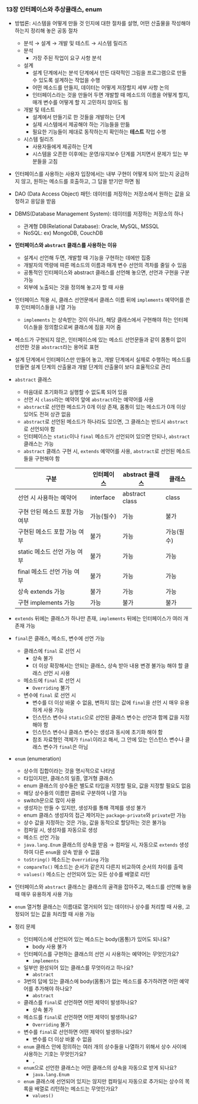 ### 13장 인터페이스와 추상클래스, enum

- 방법론: 시스템을 어떻게 만들 것 인지에 대한 절차를 설명, 어떤 산출물을 작성해야 하는지 정리해 놓은 공동 절차
    - 분석 → 설계 → 개발 및 테스트 → 시스템 릴리즈
    - 분석
        - 가장 주된 작업이 요구 사항 분석
    - 설계
        - 설계 단계에서는 분석 단계에서 만든 대략적인 그림을 프로그램으로 만들 수 있도록 설계하는 작업을 수행
        - 어떤 메소드를 만들지, 데이터는 어떻게 저장할지 세부 사항 논의
        - 인터페이스라는 것을 만들어 두면 개발할 때 메소드의 이름을 어떻게 할지, 매개 변수를 어떻게 할 지 고민하지 않아도 됨
    - 개발 및 테스트
        - 설계에서 만들기로 한 것들을 개발하는 단계
        - 실제 시스템에서 제공해야 하는 기능들을 만듦
        - 필요한 기능들이 제대로 동작하는지 확인하는 **테스트** 작업 수행
    - 시스템 릴리즈
        - 사용자들에게 제공하는 단계
        - 시스템을 오픈한 이후에는 운영/유지보수 단계를 거치면서 문제가 있는 부분들을 고침
- 인터페이스를 사용하는 사용자 입장에서는 내부 구현이 어떻게 되어 있는지 궁금하지 않고, 원하는 메소드를 호출하고, 그 답을 받기만 하면 됨
- DAO (Data Access Object) 패턴: 데이터를 저장하는 저장소에서 원하는 값을 요청하고 응답을 받음
- DBMS(Database Management System): 데이터를 저장하는 저장소의 하나
    - 관계형 DB(Relational Database): Oracle, MySQL, MSSQL
    - NoSQL: ex) MongoDB, CouchDB
- **인터페이스와 `abstract` 클래스를 사용하는 이유**
    - 설계시 선언해 두면, 개발할 때 기능을 구현하는 데에만 집중
    - 개발자의 역량에 따른 메소드의 이름과 매개 변수 선언의 격차를 줄일 수 있음
    - 공통적인 인터페이스와 abstract 클래스를 선언해 놓으면, 선언과 구현을 구분 가능
    - 외부에 노출되는 것을 정의해 놓고자 할 때 사용
- 인터페이스 적용 시, 클래스 선언문에서 클래스 이름 뒤에 `implements` 예약어를 쓴 후 인터페이스들을 나열 가능
    - `implements` 는 상속받는 것이 아니라, 해당 클래스에서 구현해야 하는 인터페이스들을 정의함으로써 클래스에 짐을 지어 줌
- 메소드가 구현되지 않은, 인터페이스에 있는 메소드 선언문들과 같이 몸통이 없이 선언한 것을 `abstract`라는 용어로 표현
- 설계 단계에서 인터페이스만 만들어 놓고, 개발 단계에서 실제로 수행하는 메소드를 만들면 설계 단계의 산출물과 개발 단계의 산출물이 보다 효율적으로 관리
- `abstract` 클래스
    - 마음대로 초기화하고 실행할 수 없도록 되어 있음
    - 선언 시 `class`라는 예약어 앞에 `abstract`라는 예약어를 사용
    - `abstract`로 선언한 메소드가 0개 이상 존재, 몸통이 있는 메소드가 0개 이상 있어도 전혀 상관 없음
    - `abstract`로 선언된 메소드가 하나라도 있으면, 그 클래스는 반드시 `abstract`로 선언되야 함
    - 인터페이스는 `static`이나 `final` 메소드가 선언되어 있으면 안되나, `abstract` 클래스는 가능
    - `abstract` 클래스 구현 시, `extends` 예약어를 사용, `abstract`로 선언된 메소드들을 구현해야 함
    
    | 구분 | 인터페이스 | abstract 클래스 | 클래스 |
    | --- | --- | --- | --- |
    | 선언 시 사용하는 예약어 | interface | abstract class | class |
    | 구현 안된 메소드  포함 가능 여부 | 가능(필수) | 가능 | 불가 |
    | 구현된 메소드 포함 가능 여부 | 불가 | 가능 | 가능(필수) |
    | static 메소드 선언 가능 여부 | 불가 | 가능 | 가능 |
    | final 메소드 선언 가능 여부 | 불가 | 가능 | 가능 |
    | 상속 extends 가능 | 불가 | 가능 | 가능 |
    | 구현 implements 가능 | 가능 | 불가 | 불가 |
- `extends` 뒤에는 클래스가 하나만 존재, `implements` 뒤에는 인터페이스가 여러 개 존재 가능
- `final`은 클래스, 메소드, 변수에 선언 가능
    - 클래스에 `final` 로 선언 시
        - 상속 불가
        - 더 이상 확장해서는 안되는 클래스, 상속 받아 내용 변경 불가능 해야 할 클래스 선언 시 사용
    - 메소드에 `final` 로 선언 시
        - `Overriding` 불가
    - 변수에 `final` 로 선언 시
        - 변수를 더 이상 바꿀 수 없음, 변하지 않는 값에 `final`을 선언 시 매우 유용하게 사용 가능
        - 인스턴스 변수나 `static`으로 선언된 클래스 변수는 선언과 함께 값을 지정해야 함
        - 인스턴스 변수나 클래스 변수는 생성과 동시에 초기화 해야 함
        - 참조 자료형인 객체가 `final`이라고 해서, 그 안에 있는 인스턴스 변수나 클래스 변수가 `final`은 아님
- `enum` (enumeration)
    - 상수의 집합이라는 것을 명시적으로 나타냄
    - 타입이지만, 클래스의 일종, 열거형 클래스
    - enum 클래스의 상수들은 별도로 타입을 지정할 필요, 값을 지정할 필요도 없음
    - 해당 상수들의 이름만 콤바로 구분하여 나열 가능
    - switch문으로 많이 사용
    - 생성자는 만들 수 있지만, 생성자를 통해 객체를 생성 불가
    - enum 클래스 생성자의 접근 제어자는 `package-private`와 `private`만 가능
    - 상수 값을 지정하는 것은 가능, 값을 동적으로 할당하는 것은 불가능
    - 컴파일 시, 생성자를 자동으로 생성
    - 메소드 선언 가능
    - `java.lang.Enum` 클래스의 상속을 받음 → 컴파일 시, 자동으로 `extends` 생성하여 다른 `enum`을 상속 받을 수 없음
    - `toString()` 메소드는 `Overriding` 가능
    - `compareTo()` 메소드는 순서가 같은지 다른지 비교하여 순서의 차이를 출력
    - `values()` 메소드는 선언되어 있는 모든 상수를 배열로 리턴
- 인터페이스와 `abstract` 클래스는 클래스의 골격을 잡아주고, 메소드를 선언해 놓을 때 매우 유용하게 사용 가능
- `enum` 열거형 클래스는 이름대로 열거되어 있는 데이터나 상수를 처리할 때 사용, 고정되어 있는 값을 처리할 때 사용 가능
- 정리 문제
    - 인터페이스에 선언되어 있는 메소드는 body(몸통)가 있어도 되나요?
        - body 사용 불가
    - 인터페이스를 구현하는 클래스의 선언 시 사용하는 예약어는 무엇인가요?
        - `implements`
    - 일부만 완성되어 있는 클래스를 무엇이라고 하나요?
        - `abstract`
    - 3번의 답에 있는 클래스에 body(몸통)가 없는 메소드를 추가하려면 어떤 예약어를 추가해야 하나요?
        - `abstract`
    - 클래스를 `final`로 선언하면 어떤 제약이 발생하나요?
        - 상속 불가
    - 메소드를 `final`로 선언하면 어떤 제약이 발생하나요?
        - `Overriding` 불가
    - 변수를 `final`로 선언하면 어떤 제약이 발생하나요?
        - 변수를 더 이상 바꿀 수 없음
    - `enum` 클래스 안에 정의하는 여러 개의 상수들을 나열하기 위해서 상수 사이에 사용하는 기호는 무엇인가요?
        - `,`
    - `enum`으로 선언한 클래스는 어떤 클래스의 상속을 자동으로 받게 되나요?
        - `java.lang.Enum`
    - `enum` 클래스에 선언되어 있지는 않지만 컴파일시 자동으로 추가되는 상수의 목록을 배열로 리턴하는 메소드는 무엇인가요?
        - `values()`